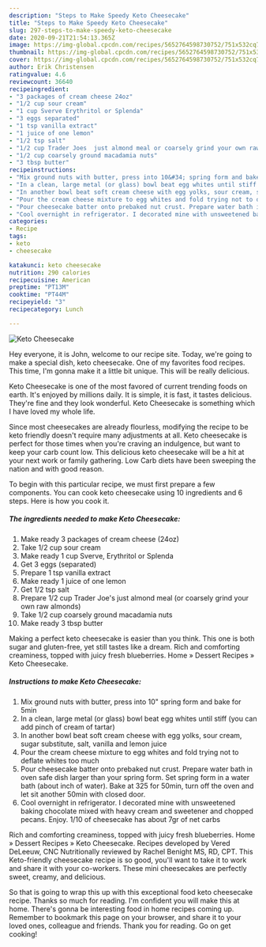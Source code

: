 ```yaml
---
description: "Steps to Make Speedy Keto Cheesecake"
title: "Steps to Make Speedy Keto Cheesecake"
slug: 297-steps-to-make-speedy-keto-cheesecake
date: 2020-09-21T21:54:13.365Z
image: https://img-global.cpcdn.com/recipes/5652764598730752/751x532cq70/keto-cheesecake-recipe-main-photo.jpg
thumbnail: https://img-global.cpcdn.com/recipes/5652764598730752/751x532cq70/keto-cheesecake-recipe-main-photo.jpg
cover: https://img-global.cpcdn.com/recipes/5652764598730752/751x532cq70/keto-cheesecake-recipe-main-photo.jpg
author: Erik Christensen
ratingvalue: 4.6
reviewcount: 36640
recipeingredient:
- "3 packages of cream cheese 24oz"
- "1/2 cup sour cream"
- "1 cup Sverve Erythritol or Splenda"
- "3 eggs separated"
- "1 tsp vanilla extract"
- "1 juice of one lemon"
- "1/2 tsp salt"
- "1/2 cup Trader Joes  just almond meal or coarsely grind your own raw almonds"
- "1/2 cup coarsely ground macadamia nuts"
- "3 tbsp butter"
recipeinstructions:
- "Mix ground nuts with butter, press into 10&#34; spring form and bake for 5min"
- "In a clean, large metal (or glass) bowl beat egg whites until stiff (you can add pinch of cream of tartar)"
- "In another bowl beat soft cream cheese with egg yolks, sour cream, sugar substitute, salt, vanilla and lemon juice"
- "Pour the cream cheese mixture to egg whites and fold trying not to deflate whites too much"
- "Pour cheesecake batter onto prebaked nut crust. Prepare water bath in oven safe dish larger than your spring form. Set spring form in a water bath (about inch of water). Bake at 325 for 50min, turn off the oven and let sit another 50min with closed door."
- "Cool overnight in refrigerator. I decorated mine with unsweetened baking chocolate mixed with heavy cream and sweetener and chopped pecans. Enjoy. 1/10 of cheesecake has about 7gr of net carbs"
categories:
- Recipe
tags:
- keto
- cheesecake

katakunci: keto cheesecake 
nutrition: 290 calories
recipecuisine: American
preptime: "PT13M"
cooktime: "PT44M"
recipeyield: "3"
recipecategory: Lunch

---
```



![Keto Cheesecake](https://img-global.cpcdn.com/recipes/5652764598730752/751x532cq70/keto-cheesecake-recipe-main-photo.jpg)

Hey everyone, it is John, welcome to our recipe site. Today, we're going to make a special dish, keto cheesecake. One of my favorites food recipes. This time, I'm gonna make it a little bit unique. This will be really delicious.

Keto Cheesecake is one of the most favored of current trending foods on earth. It's enjoyed by millions daily. It is simple, it is fast, it tastes delicious. They're fine and they look wonderful. Keto Cheesecake is something which I have loved my whole life.

Since most cheesecakes are already flourless, modifying the recipe to be keto friendly doesn&#39;t require many adjustments at all. Keto cheesecake is perfect for those times when you&#39;re craving an indulgence, but want to keep your carb count low. This delicious keto cheesecake will be a hit at your next work or family gathering. Low Carb diets have been sweeping the nation and with good reason.


To begin with this particular recipe, we must first prepare a few components. You can cook keto cheesecake using 10 ingredients and 6 steps. Here is how you cook it.

<!--inarticleads1-->

##### The ingredients needed to make Keto Cheesecake:

1. Make ready 3 packages of cream cheese (24oz)
1. Take 1/2 cup sour cream
1. Make ready 1 cup Sverve, Erythritol or Splenda
1. Get 3 eggs (separated)
1. Prepare 1 tsp vanilla extract
1. Make ready 1 juice of one lemon
1. Get 1/2 tsp salt
1. Prepare 1/2 cup Trader Joe&#39;s  just almond meal (or coarsely grind your own raw almonds)
1. Take 1/2 cup coarsely ground macadamia nuts
1. Make ready 3 tbsp butter


Making a perfect keto cheesecake is easier than you think. This one is both sugar and gluten-free, yet still tastes like a dream. Rich and comforting creaminess, topped with juicy fresh blueberries. Home » Dessert Recipes » Keto Cheesecake. 

<!--inarticleads2-->

##### Instructions to make Keto Cheesecake:

1. Mix ground nuts with butter, press into 10&#34; spring form and bake for 5min
1. In a clean, large metal (or glass) bowl beat egg whites until stiff (you can add pinch of cream of tartar)
1. In another bowl beat soft cream cheese with egg yolks, sour cream, sugar substitute, salt, vanilla and lemon juice
1. Pour the cream cheese mixture to egg whites and fold trying not to deflate whites too much
1. Pour cheesecake batter onto prebaked nut crust. Prepare water bath in oven safe dish larger than your spring form. Set spring form in a water bath (about inch of water). Bake at 325 for 50min, turn off the oven and let sit another 50min with closed door.
1. Cool overnight in refrigerator. I decorated mine with unsweetened baking chocolate mixed with heavy cream and sweetener and chopped pecans. Enjoy. 1/10 of cheesecake has about 7gr of net carbs


Rich and comforting creaminess, topped with juicy fresh blueberries. Home » Dessert Recipes » Keto Cheesecake. Recipes developed by Vered DeLeeuw, CNC Nutritionally reviewed by Rachel Benight MS, RD, CPT. This Keto-friendly cheesecake recipe is so good, you&#39;ll want to take it to work and share it with your co-workers. These mini cheesecakes are perfectly sweet, creamy, and delicious. 

So that is going to wrap this up with this exceptional food keto cheesecake recipe. Thanks so much for reading. I'm confident you will make this at home. There's gonna be interesting food in home recipes coming up. Remember to bookmark this page on your browser, and share it to your loved ones, colleague and friends. Thank you for reading. Go on get cooking!
